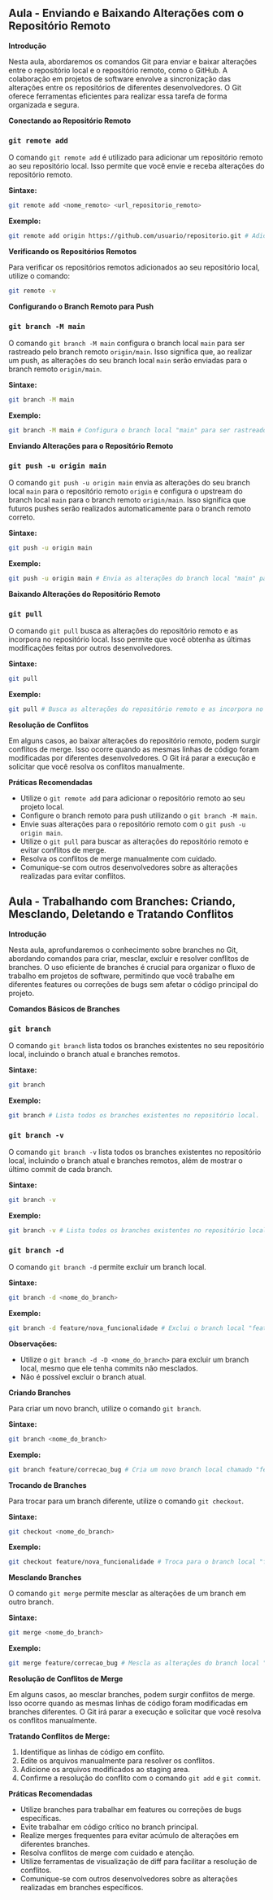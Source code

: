## Aula - Enviando e Baixando Alterações com o Repositório Remoto

**Introdução**

Nesta aula, abordaremos os comandos Git para enviar e baixar alterações entre o repositório local e o repositório remoto, como o GitHub. A colaboração em projetos de software envolve a sincronização das alterações entre os repositórios de diferentes desenvolvedores. O Git oferece ferramentas eficientes para realizar essa tarefa de forma organizada e segura.

**Conectando ao Repositório Remoto**

### `git remote add`

O comando `git remote add` é utilizado para adicionar um repositório remoto ao seu repositório local. Isso permite que você envie e receba alterações do repositório remoto.

**Sintaxe:**

```bash
git remote add <nome_remoto> <url_repositorio_remoto>
```

**Exemplo:**

```bash
git remote add origin https://github.com/usuario/repositorio.git # Adiciona o repositório remoto "origin" com a URL especificada.
```

**Verificando os Repositórios Remotos**

Para verificar os repositórios remotos adicionados ao seu repositório local, utilize o comando:

```bash
git remote -v
```

**Configurando o Branch Remoto para Push**

### `git branch -M main`

O comando `git branch -M main` configura o branch local `main` para ser rastreado pelo branch remoto `origin/main`. Isso significa que, ao realizar um push, as alterações do seu branch local `main` serão enviadas para o branch remoto `origin/main`.

**Sintaxe:**

```bash
git branch -M main
```

**Exemplo:**

```bash
git branch -M main # Configura o branch local "main" para ser rastreado pelo branch remoto "origin/main".
```

**Enviando Alterações para o Repositório Remoto**

### `git push -u origin main`

O comando `git push -u origin main` envia as alterações do seu branch local `main` para o repositório remoto `origin` e configura o upstream do branch local `main` para o branch remoto `origin/main`. Isso significa que futuros pushes serão realizados automaticamente para o branch remoto correto.

**Sintaxe:**

```bash
git push -u origin main
```

**Exemplo:**

```bash
git push -u origin main # Envia as alterações do branch local "main" para o repositório remoto "origin" e configura o upstream do branch local "main" para o branch remoto "origin/main".
```

**Baixando Alterações do Repositório Remoto**

### `git pull`

O comando `git pull` busca as alterações do repositório remoto e as incorpora no repositório local. Isso permite que você obtenha as últimas modificações feitas por outros desenvolvedores.

**Sintaxe:**

```bash
git pull
```

**Exemplo:**

```bash
git pull # Busca as alterações do repositório remoto e as incorpora no repositório local.
```

**Resolução de Conflitos**

Em alguns casos, ao baixar alterações do repositório remoto, podem surgir conflitos de merge. Isso ocorre quando as mesmas linhas de código foram modificadas por diferentes desenvolvedores. O Git irá parar a execução e solicitar que você resolva os conflitos manualmente.

**Práticas Recomendadas**

* Utilize o `git remote add` para adicionar o repositório remoto ao seu projeto local.
* Configure o branch remoto para push utilizando o `git branch -M main`.
* Envie suas alterações para o repositório remoto com o `git push -u origin main`.
* Utilize o `git pull` para buscar as alterações do repositório remoto e evitar conflitos de merge.
* Resolva os conflitos de merge manualmente com cuidado.
* Comunique-se com outros desenvolvedores sobre as alterações realizadas para evitar conflitos.


## Aula - Trabalhando com Branches: Criando, Mesclando, Deletando e Tratando Conflitos

**Introdução**

Nesta aula, aprofundaremos o conhecimento sobre branches no Git, abordando comandos para criar, mesclar, excluir e resolver conflitos de branches. O uso eficiente de branches é crucial para organizar o fluxo de trabalho em projetos de software, permitindo que você trabalhe em diferentes features ou correções de bugs sem afetar o código principal do projeto.

**Comandos Básicos de Branches**

### `git branch`

O comando `git branch` lista todos os branches existentes no seu repositório local, incluindo o branch atual e branches remotos.

**Sintaxe:**

```bash
git branch
```

**Exemplo:**

```bash
git branch # Lista todos os branches existentes no repositório local.
```

### `git branch -v`

O comando `git branch -v` lista todos os branches existentes no repositório local, incluindo o branch atual e branches remotos, além de mostrar o último commit de cada branch.

**Sintaxe:**

```bash
git branch -v
```

**Exemplo:**

```bash
git branch -v # Lista todos os branches existentes no repositório local, incluindo o último commit de cada branch.
```

### `git branch -d`

O comando `git branch -d` permite excluir um branch local.

**Sintaxe:**

```bash
git branch -d <nome_do_branch>
```

**Exemplo:**

```bash
git branch -d feature/nova_funcionalidade # Exclui o branch local "feature/nova_funcionalidade".
```

**Observações:**

* Utilize o `git branch -d -D <nome_do_branch>` para excluir um branch local, mesmo que ele tenha commits não mesclados.
* Não é possível excluir o branch atual.

**Criando Branches**

Para criar um novo branch, utilize o comando `git branch`.

**Sintaxe:**

```bash
git branch <nome_do_branch>
```

**Exemplo:**

```bash
git branch feature/correcao_bug # Cria um novo branch local chamado "feature/correcao_bug".
```

**Trocando de Branches**

Para trocar para um branch diferente, utilize o comando `git checkout`.

**Sintaxe:**

```bash
git checkout <nome_do_branch>
```

**Exemplo:**

```bash
git checkout feature/nova_funcionalidade # Troca para o branch local "feature/nova_funcionalidade".
```

**Mesclando Branches**

O comando `git merge` permite mesclar as alterações de um branch em outro branch.

**Sintaxe:**

```bash
git merge <nome_do_branch>
```

**Exemplo:**

```bash
git merge feature/correcao_bug # Mescla as alterações do branch local "feature/correcao_bug" no branch atual.
```

**Resolução de Conflitos de Merge**

Em alguns casos, ao mesclar branches, podem surgir conflitos de merge. Isso ocorre quando as mesmas linhas de código foram modificadas em branches diferentes. O Git irá parar a execução e solicitar que você resolva os conflitos manualmente.

**Tratando Conflitos de Merge:**

1. Identifique as linhas de código em conflito.
2. Edite os arquivos manualmente para resolver os conflitos.
3. Adicione os arquivos modificados ao staging area.
4. Confirme a resolução do conflito com o comando `git add` e `git commit`.

**Práticas Recomendadas**

* Utilize branches para trabalhar em features ou correções de bugs específicas.
* Evite trabalhar em código crítico no branch principal.
* Realize merges frequentes para evitar acúmulo de alterações em diferentes branches.
* Resolva conflitos de merge com cuidado e atenção.
* Utilize ferramentas de visualização de diff para facilitar a resolução de conflitos.
* Comunique-se com outros desenvolvedores sobre as alterações realizadas em branches específicos.